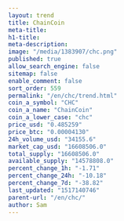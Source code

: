 ```yaml
---
layout: trend
title: ChainCoin
meta-title: 
h1-title: 
meta-description: 
image: "/media/1383907/chc.png"
published: true
allow_search_engine: false
sitemap: false
enable_comment: false
sort_order: 559
permalink: "/en/chc/trend.html"
coin_a_symbol: "CHC"
coin_a_name: "ChainCoin"
coin_a_lower_case: "chc"
price_usd: "0.485259"
price_btc: "0.00004130"
24h_volume_usd: "34155.6"
market_cap_usd: "16608506.0"
total_supply: "16608506.0"
available_supply: "14578808.0"
percent_change_1h: "-1.71"
percent_change_24h: "-10.18"
percent_change_7d: "-38.82"
last_updated: "1517140746"
parent-url: "/en/chc/"
author: Sam
---
```


